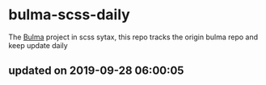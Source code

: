 # bulma-scss-daily

The [Bulma](https://bulma.io/) project in scss sytax, this repo tracks the origin bulma repo and keep update daily

## updated on 2019-09-28 06:00:05
